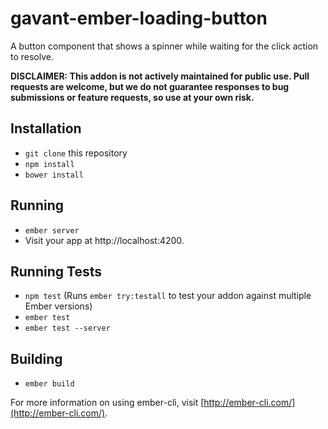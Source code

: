 # gavant-ember-loading-button

A button component that shows a spinner while waiting for the click action to resolve.

**DISCLAIMER: This addon is not actively maintained for public use. Pull requests are welcome, but we do not guarantee  responses to bug submissions or feature requests, so use at your own risk.**

## Installation

* `git clone` this repository
* `npm install`
* `bower install`

## Running

* `ember server`
* Visit your app at http://localhost:4200.

## Running Tests

* `npm test` (Runs `ember try:testall` to test your addon against multiple Ember versions)
* `ember test`
* `ember test --server`

## Building

* `ember build`

For more information on using ember-cli, visit [http://ember-cli.com/](http://ember-cli.com/).
